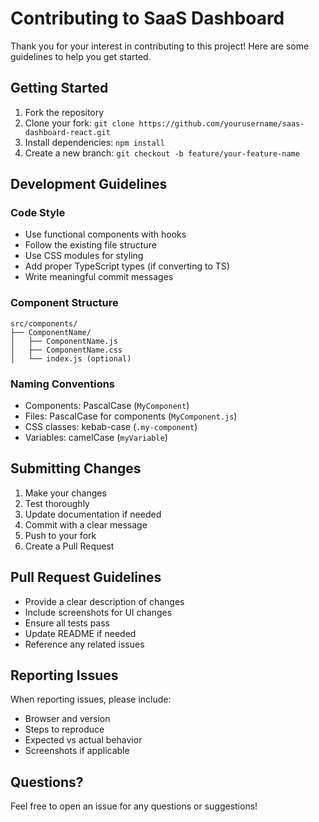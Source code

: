 # Contributing to SaaS Dashboard

Thank you for your interest in contributing to this project! Here are some guidelines to help you get started.

## Getting Started

1. Fork the repository
2. Clone your fork: `git clone https://github.com/yourusername/saas-dashboard-react.git`
3. Install dependencies: `npm install`
4. Create a new branch: `git checkout -b feature/your-feature-name`

## Development Guidelines

### Code Style
- Use functional components with hooks
- Follow the existing file structure
- Use CSS modules for styling
- Add proper TypeScript types (if converting to TS)
- Write meaningful commit messages

### Component Structure
```
src/components/
├── ComponentName/
│   ├── ComponentName.js
│   ├── ComponentName.css
│   └── index.js (optional)
```

### Naming Conventions
- Components: PascalCase (`MyComponent`)
- Files: PascalCase for components (`MyComponent.js`)
- CSS classes: kebab-case (`.my-component`)
- Variables: camelCase (`myVariable`)

## Submitting Changes

1. Make your changes
2. Test thoroughly
3. Update documentation if needed
4. Commit with a clear message
5. Push to your fork
6. Create a Pull Request

## Pull Request Guidelines

- Provide a clear description of changes
- Include screenshots for UI changes
- Ensure all tests pass
- Update README if needed
- Reference any related issues

## Reporting Issues

When reporting issues, please include:
- Browser and version
- Steps to reproduce
- Expected vs actual behavior
- Screenshots if applicable

## Questions?

Feel free to open an issue for any questions or suggestions!